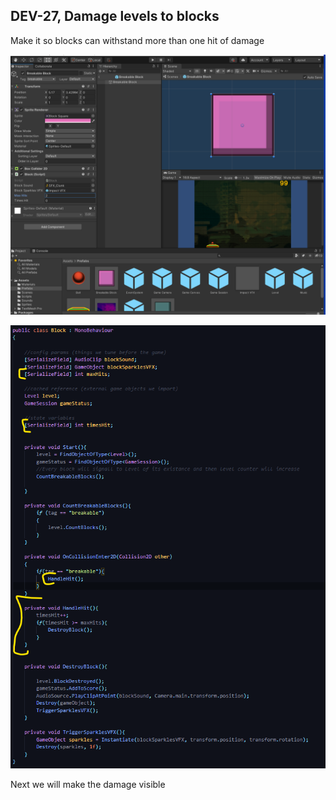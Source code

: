 ## DEV-27, Damage levels to blocks

Make it so blocks can withstand more than one hit of damage

![](../images/DEV-27-A.png)

![](../images/DEV-27-B.png)

Next we will make the damage visible

